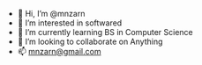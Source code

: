 - 👋 Hi, I’m @mnzarn
- 👀 I’m interested in softwared
- 🌱 I’m currently learning BS in Computer Science
- 💞️ I’m looking to collaborate on Anything
- 📫 mnzarn@gmail.com


